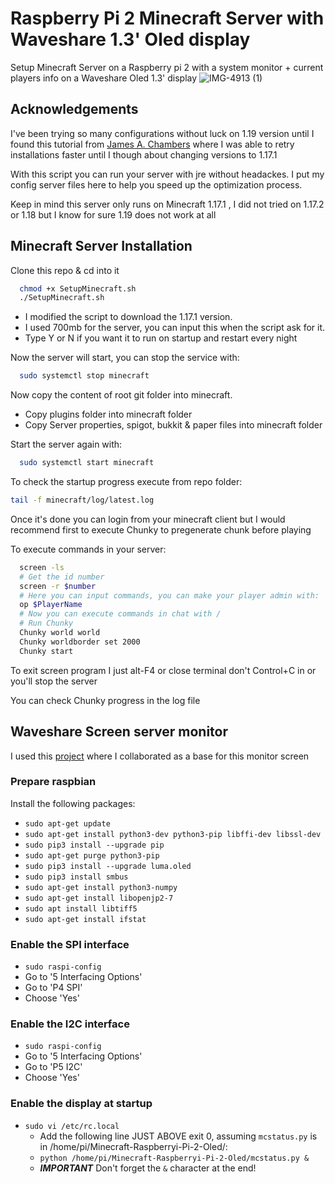 # Raspberry Pi 2 Minecraft Server with Waveshare 1.3' Oled display
Setup Minecraft Server on a Raspberry pi 2 with a system monitor + current players info on a Waveshare Oled 1.3' display
![IMG-4913 (1)](https://user-images.githubusercontent.com/11519643/211148552-48e2f27b-fb87-4670-997f-537b464eb311.jpg)

## Acknowledgements

I've been trying so many configurations without luck on 1.19 version until I found this tutorial from [James A. Chambers](https://jamesachambers.com/raspberry-pi-minecraft-server-script-with-startup-service/) where I was able to retry installations faster until I though about changing versions to 1.17.1

With this script you can run your server with jre without headackes. I put my config server files here to help you speed up the optimization process.

Keep in mind this server only runs on Minecraft 1.17.1 , I did not tried on 1.17.2 or 1.18 but I know for sure 1.19 does not work at all
## Minecraft Server Installation

Clone this repo & cd into it

```bash
  chmod +x SetupMinecraft.sh 
  ./SetupMinecraft.sh
```

- I modified the script to download the 1.17.1 version.
- I used 700mb for the server, you can input this when the script ask for it.
- Type Y or N if you want it to run on startup and restart every night

Now the server will start, you can stop the service with:

```bash
  sudo systemctl stop minecraft
```

Now copy the content of root git folder into minecraft.

- Copy plugins folder into minecraft folder
- Copy Server properties, spigot, bukkit & paper files into minecraft folder

Start the server again with:

```bash
  sudo systemctl start minecraft
```

To check the startup progress execute from repo folder:

```bash
tail -f minecraft/log/latest.log
```
Once it's done you can login from your minecraft client but I would recommend first to execute Chunky to pregenerate chunk before playing

To execute commands in your server:

```bash
  screen -ls 
  # Get the id number
  screen -r $number 
  # Here you can input commands, you can make your player admin with:
  op $PlayerName
  # Now you can execute commands in chat with / 
  # Run Chunky
  Chunky world world
  Chunky worldborder set 2000
  Chunky start
```
To exit screen program I just alt-F4 or close terminal don't Control+C in or you'll stop the server

You can check Chunky progress in the log file


## Waveshare Screen server monitor

I used this [project](https://github.com/pangduckwai/PiDisplay) where I collaborated as a base for this monitor screen

### Prepare raspbian
Install the following packages:
* `sudo apt-get update`
* `sudo apt-get install python3-dev python3-pip libffi-dev libssl-dev`
* `sudo pip3 install --upgrade pip`
* `sudo apt-get purge python3-pip`
* `sudo pip3 install --upgrade luma.oled`
* `sudo pip3 install smbus`
* `sudo apt-get install python3-numpy`
* `sudo apt-get install libopenjp2-7`
* `sudo apt install libtiff5`
* `sudo apt-get install ifstat`

### Enable the SPI interface
* `sudo raspi-config`
* Go to '5 Interfacing Options'
* Go to 'P4 SPI'
* Choose 'Yes'

### Enable the I2C interface
* `sudo raspi-config`
* Go to '5 Interfacing Options'
* Go to 'P5 I2C'
* Choose 'Yes'

### Enable the display at startup
* `sudo vi /etc/rc.local`
  * Add the following line JUST ABOVE exit 0, assuming `mcstatus.py` is in /home/pi/Minecraft-Raspberryi-Pi-2-Oled/:
  * `python /home/pi/Minecraft-Raspberryi-Pi-2-Oled/mcstatus.py &`
  * _**IMPORTANT**_ Don't forget the `&` character at the end!
